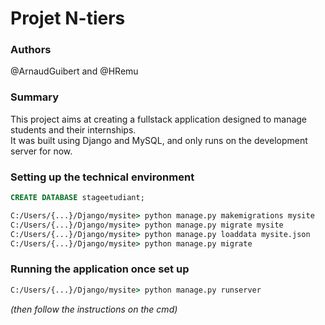 # Projet N-tiers

### Authors

@ArnaudGuibert and @HRemu  


### Summary

This project aims at creating a fullstack application designed to manage students and their internships.  
It was built using Django and MySQL, and only runs on the development server for now.  


### Setting up the technical environment

~~~~sql
CREATE DATABASE stageetudiant;
~~~~

```cmd
C:/Users/{...}/Django/mysite> python manage.py makemigrations mysite
C:/Users/{...}/Django/mysite> python manage.py migrate mysite
C:/Users/{...}/Django/mysite> python manage.py loaddata mysite.json
C:/Users/{...}/Django/mysite> python manage.py migrate
```


### Running the application once set up

```cmd
C:/Users/{...}/Django/mysite> python manage.py runserver
```
_(then follow the instructions on the cmd)_

